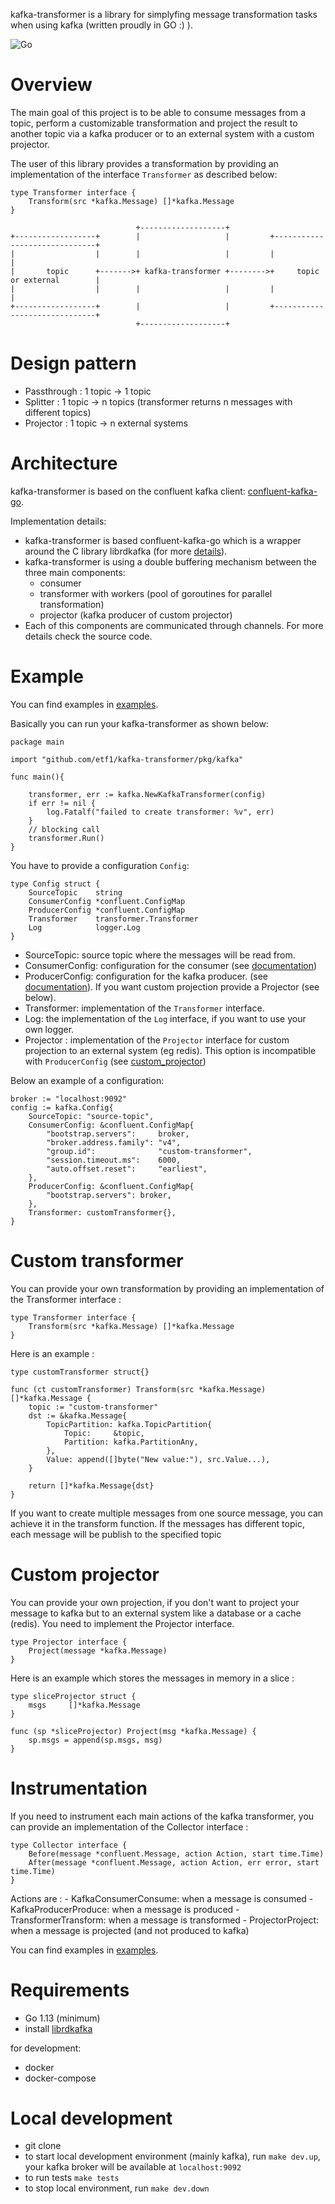 kafka-transformer is a library for simplyfing message transformation tasks when using kafka (written proudly in GO :) ).

![Go](https://github.com/etf1/kafka-transformer/workflows/Go/badge.svg)

# Overview

The main goal of this project is to be able to consume messages from a topic, perform a customizable transformation and project the result to another topic via a kafka producer or to an external system with a custom projector.

The user of this library provides a transformation by providing an implementation of the interface `Transformer` as described below:

```golang
type Transformer interface {
	Transform(src *kafka.Message) []*kafka.Message
}
```


```
                            +-------------------+
+------------------+        |                   |         +------------------------------+
|                  |        |                   |         |                              |
|       topic      +------->+ kafka-transformer +-------->+     topic or external        |
|                  |        |                   |         |                              |
+------------------+        |                   |         +------------------------------+
                            +-------------------+

```

# Design pattern

- Passthrough : 1 topic -> 1 topic
- Splitter    : 1 topic -> n topics (transformer returns n messages with different topics)
- Projector   : 1 topic -> n external systems

# Architecture

kafka-transformer is based on the confluent kafka client: [confluent-kafka-go](https://github.com/confluentinc/confluent-kafka-go).

Implementation details: 

- kafka-transformer is based confluent-kafka-go which is a wrapper around the C library librdkafka (for more [details](https://github.com/confluentinc/confluent-kafka-go)).
- kafka-transformer is using a double buffering mechanism between the three main components: 
    * consumer
    * transformer with workers (pool of goroutines for parallel transformation)
    * projector (kafka producer of custom projector)
- Each of this components are communicated through channels. For more details check the source code.

# Example

You can find examples in [examples](examples/).

Basically you can run your kafka-transformer as shown below:

```golang
package main

import "github.com/etf1/kafka-transformer/pkg/kafka"

func main(){

    transformer, err := kafka.NewKafkaTransformer(config)
	if err != nil {
		log.Fatalf("failed to create transformer: %v", err)
	}
    // blocking call
    transformer.Run()
}
```

You have to provide a configuration `Config`: 

```golang
type Config struct {
	SourceTopic    string
	ConsumerConfig *confluent.ConfigMap
	ProducerConfig *confluent.ConfigMap
	Transformer    transformer.Transformer
	Log            logger.Log
}
```

- SourceTopic: source topic where the messages will be read from.
- ConsumerConfig: configuration for the consumer (see [documentation](https://github.com/edenhill/librdkafka/blob/master/CONFIGURATION.md))
- ProducerConfig: configuration for the kafka producer. (see [documentation](https://github.com/edenhill/librdkafka/blob/master/CONFIGURATION.md)). If you want custom projection provide a Projector (see below). 
- Transformer: implementation of the `Transformer` interface.
- Log: the implementation of the `Log` interface, if you want to use your own logger.
- Projector : implementation of the `Projector` interface for custom projection to an external system (eg redis). This option is incompatible with `ProducerConfig` (see [custom_projector](examples/custom_projector))

Below an example of a configuration:

```golang
broker := "localhost:9092"
config := kafka.Config{
    SourceTopic: "source-topic",
    ConsumerConfig: &confluent.ConfigMap{
        "bootstrap.servers":     broker,
        "broker.address.family": "v4",
        "group.id":              "custom-transformer",
        "session.timeout.ms":    6000,
        "auto.offset.reset":     "earliest",
    },
    ProducerConfig: &confluent.ConfigMap{
        "bootstrap.servers": broker,
    },
    Transformer: customTransformer{},
}

```

# Custom transformer

You can provide your own transformation by providing an implementation of the Transformer interface : 

```golang
type Transformer interface {
	Transform(src *kafka.Message) []*kafka.Message
}
```

Here is an example :

```golang
type customTransformer struct{}

func (ct customTransformer) Transform(src *kafka.Message) []*kafka.Message {
	topic := "custom-transformer"
	dst := &kafka.Message{
		TopicPartition: kafka.TopicPartition{
			Topic:     &topic,
			Partition: kafka.PartitionAny,
		},
		Value: append([]byte("New value:"), src.Value...),
	}

	return []*kafka.Message{dst}
}

```

If you want to create multiple messages from one source message, you can achieve it in the transform function. If the messages has different topic, each message will be publish to the specified topic


# Custom projector

You can provide your own projection, if you don't want to project your message to kafka but to an external system like a database or a cache (redis). You need to implement the Projector interface. 

```golang
type Projector interface {
	Project(message *kafka.Message)
}
```
Here is an example which stores the messages in memory in a slice :

```golang
type sliceProjector struct {
    msgs     []*kafka.Message
}

func (sp *sliceProjector) Project(msg *kafka.Message) {
	sp.msgs = append(sp.msgs, msg)
}

```

# Instrumentation

If you need to instrument each main actions of the kafka transformer, you can provide an implementation of the Collector interface :

```golang
type Collector interface {
	Before(message *confluent.Message, action Action, start time.Time)
	After(message *confluent.Message, action Action, err error, start time.Time)
}
```

Actions are :
	- KafkaConsumerConsume: when a message is consumed
	- KafkaProducerProduce: when a message is produced
	- TransformerTransform: when a message is transformed
	- ProjectorProject: when a message is projected (and not produced to kafka)

You can find examples in [examples](examples/).

# Requirements

* Go 1.13 (minimum)
* install [librdkafka](https://github.com/confluentinc/confluent-kafka-go#installing-librdkafka)

for development:

* docker
* docker-compose

# Local development

* git clone
* to start local development environment (mainly kafka), run `make dev.up`, your kafka broker will be available at `localhost:9092`
* to run tests `make tests`
* to stop local environment, run `make dev.down`



